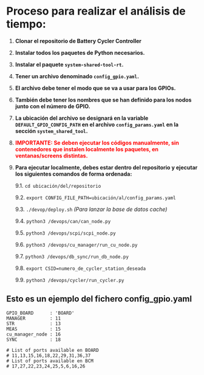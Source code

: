 # Proceso para realizar el análisis de tiempo:

1. **Clonar el repositorio de Battery Cycler Controller**
2. **Instalar todos los paquetes de Python necesarios.**
3. **Instalar el paquete `system-shared-tool-rt`.**
4. **Tener un archivo denominado `config_gpio.yaml`.**
5. **El archivo debe tener el modo que se va a usar para los GPIOs.**
6. **También debe tener los nombres que se han definido para los nodos junto con el número de GPIO.**
7. **La ubicación del archivo se designará en la variable `DEFAULT_GPIO_CONFIG_PATH` en el archivo `config_params.yaml` en la sección `system_shared_tool`.**
8. <span style="color:red">**IMPORTANTE: Se deben ejecutar los códigos manualmente, sin contenedores que instalen localmente los paquetes, en ventanas/screens distintas.**</span>
9. **Para ejecutar localmente, debes estar dentro del repositorio y ejecutar los siguientes comandos de forma ordenada:**

   9.1. `cd ubicación/del/repositorio`

   9.2. `export CONFIG_FILE_PATH=ubicación/al/config_params.yaml`

   9.3. `./devop/deploy.sh`  *(Para lanzar la base de datos cache)*

   9.4. `python3 /devops/can/can_node.py`

   9.5. `python3 /devops/scpi/scpi_node.py`

   9.6. `python3 /devops/cu_manager/run_cu_node.py`

   9.7. `python3 /devops/db_sync/run_db_node.py`

   9.8. `export CSID=numero_de_cycler_station_deseada`

   9.9. `python3 /devops/cycler/run_cycler.py`

## Esto es un ejemplo del fichero config_gpio.yaml
```
GPIO_BOARD      : 'BOARD'
MANAGER         : 11
STR             : 13
MEAS            : 15
cu_manager_node : 16
SYNC            : 18

# List of ports available en BOARD
# 11,13,15,16,18,22,29,31,36,37
# List of ports available en BCM
# 17,27,22,23,24,25,5,6,16,26
```